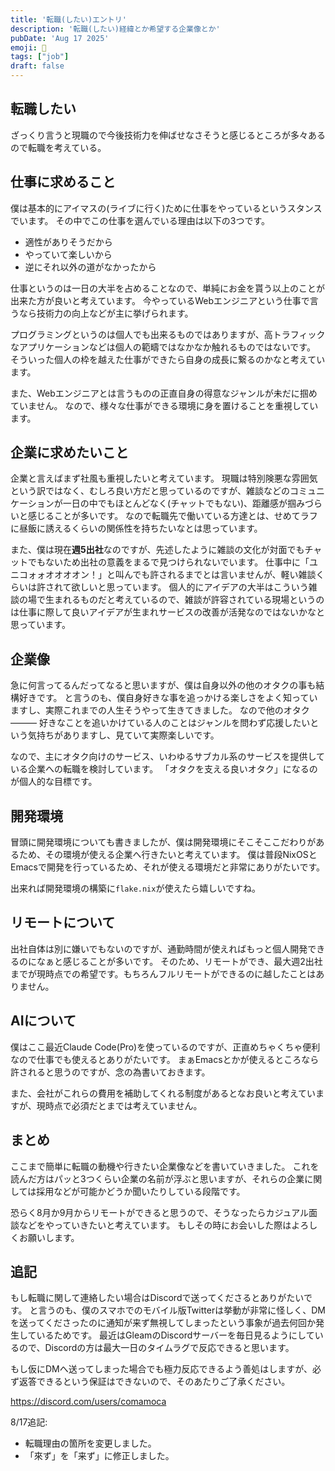 ```yaml
---
title: '転職(したい)エントリ'
description: '転職(したい)経緯とか希望する企業像とか'
pubDate: 'Aug 17 2025'
emoji: 🦊
tags: ["job"]
draft: false
---
```


## 転職したい

ざっくり言うと現職ので今後技術力を伸ばせなさそうと感じるところが多々あるので転職を考えている。

## 仕事に求めること

僕は基本的にアイマスの(ライブに行く)ために仕事をやっているというスタンスでいます。
その中でこの仕事を選んでいる理由は以下の3つです。

- 適性がありそうだから
- やっていて楽しいから
- 逆にそれ以外の道がなかったから

仕事というのは一日の大半を占めることなので、単純にお金を貰う以上のことが出来た方が良いと考えています。
今やっているWebエンジニアという仕事で言うなら技術力の向上などが主に挙げられます。

プログラミングというのは個人でも出来るものではありますが、高トラフィックなアプリケーションなどは個人の範疇ではなかなか触れるものではないです。
そういった個人の枠を越えた仕事ができたら自身の成長に繋るのかなと考えています。

また、Webエンジニアとは言うものの正直自身の得意なジャンルが未だに掴めていません。
なので、様々な仕事ができる環境に身を置けることを重視しています。

## 企業に求めたいこと

企業と言えばまず社風も重視したいと考えています。
現職は特別険悪な雰囲気という訳ではなく、むしろ良い方だと思っているのですが、雑談などのコミュニケーションが一日の中でもほとんどなく(チャットでもない)、距離感が掴みづらいと感じることが多いです。
なので転職先で働いている方達とは、せめてラフに昼飯に誘えるくらいの関係性を持ちたいなとは思っています。

また、僕は現在**週5出社**なのですが、先述したように雑談の文化が対面でもチャットでもないため出社の意義をまるで見つけられないでいます。
仕事中に「ユニコォォオオオオン！」と叫んでも許されるまでとは言いませんが、軽い雑談くらいは許されて欲しいと思っています。
個人的にアイデアの大半はこういう雑談の場で生まれるものだと考えているので、雑談が許容されている現場というのは仕事に際して良いアイデアが生まれサービスの改善が活発なのではないかなと思っています。

## 企業像

急に何言ってるんだってなると思いますが、僕は自身以外の他のオタクの事も結構好きです。
と言うのも、僕自身好きな事を追っかける楽しさをよく知っていますし、実際これまでの人生そうやって生きてきました。
なので他のオタク———
好きなことを追いかけている人のことはジャンルを問わず応援したいという気持ちがありますし、見ていて実際楽しいです。

なので、主にオタク向けのサービス、いわゆるサブカル系のサービスを提供している企業への転職を検討しています。
「オタクを支える良いオタク」になるのが個人的な目標です。

## 開発環境

冒頭に開発環境についても書きましたが、僕は開発環境にそこそここだわりがあるため、その環境が使える企業へ行きたいと考えています。
僕は普段NixOSとEmacsで開発を行っているため、それが使える環境だと非常にありがたいです。

出来れば開発環境の構築に`flake.nix`が使えたら嬉しいですね。

## リモートについて

出社自体は別に嫌いでもないのですが、通勤時間が使えればもっと個人開発できるのになぁと感じることが多いです。
そのため、リモートができ、最大週2出社までが現時点での希望です。もちろんフルリモートができるのに越したことはありません。

## AIについて

僕はここ最近Claude
Code(Pro)を使っているのですが、正直めちゃくちゃ便利なので仕事でも使えるとありがたいです。
まぁEmacsとかが使えるところなら許されると思うのですが、念の為書いておきます。

また、会社がこれらの費用を補助してくれる制度があるとなお良いと考えていますが、現時点で必須だとまでは考えていません。

## まとめ

ここまで簡単に転職の動機や行きたい企業像などを書いていきました。
これを読んだ方はパッと3つくらい企業の名前が浮ぶと思いますが、それらの企業に関しては採用などが可能かどうか聞いたりしている段階です。

恐らく8月か9月からリモートができると思うので、そうなったらカジュアル面談などをやっていきたいと考えています。
もしその時にお会いした際はよろしくお願いします。

## 追記

もし転職に関して連絡したい場合はDiscordで送ってくださるとありがたいです。
と言うのも、僕のスマホでのモバイル版Twitterは挙動が非常に怪しく、DMを送ってくださったのに通知が来ず無視してしまったという事象が過去何回か発生しているためです。
最近はGleamのDiscordサーバーを毎日見るようにしているので、Discordの方は最大一日のタイムラグで反応できると思います。

もし仮にDMへ送ってしまった場合でも極力反応できるよう善処はしますが、必ず返答できるという保証はできないので、そのあたりご了承ください。

https://discord.com/users/comamoca

8/17追記:  
- 転職理由の箇所を変更しました。
- 「來ず」を「来ず」に修正しました。

